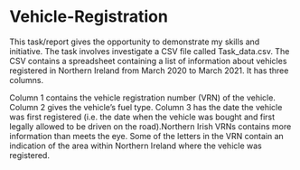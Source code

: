 # Vehicle-Registration
 
This task/report gives the opportunity to demonstrate my skills and initiative. The task involves investigate a CSV file called Task_data.csv. The CSV contains a spreadsheet containing a list of information about vehicles registered in Northern Ireland from March 2020 to March 2021. It has three columns.

Column 1 contains the vehicle registration number (VRN) of the vehicle. Column 2 gives the vehicle’s fuel type. Column 3 has the date the vehicle was first registered (i.e. the date when the vehicle was bought and first legally allowed to be driven on the road).Northern Irish VRNs contains more information than meets the eye. Some of the letters in the VRN contain an indication of the area within Northern Ireland where the vehicle was registered.
